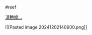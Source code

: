 #reef 



[请稍候…](https://www.reef2reef.com/threads/has-anyone-created-a-full-raspberry-pi-aquarium-monitoring-control-system.264093/)

![[Pasted image 20241202140900.png]]
